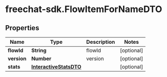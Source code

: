 # freechat-sdk.FlowItemForNameDTO

## Properties

Name | Type | Description | Notes
------------ | ------------- | ------------- | -------------
**flowId** | **String** | flowId | [optional] 
**version** | **Number** | version | [optional] 
**stats** | [**InteractiveStatsDTO**](InteractiveStatsDTO.md) |  | [optional] 


